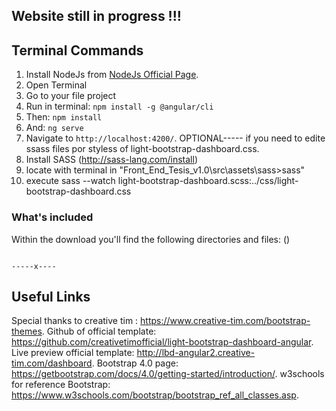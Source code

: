 ## Website still in progress !!!
## Terminal Commands

1. Install NodeJs from [NodeJs Official Page](https://nodejs.org/en).
2. Open Terminal
3. Go to your file project
4. Run in terminal: ```npm install -g @angular/cli```
5. Then: ```npm install```
6. And: ```ng serve```
7. Navigate to `http://localhost:4200/`.
OPTIONAL----- if you need to edite ssass files por styless of light-bootstrap-dashboard.css.
8. Install SASS (http://sass-lang.com/install)
9. locate with terminal in "Front_End_Tesis_v1.0\src\assets\sass>sass"
10. execute sass --watch light-bootstrap-dashboard.scss:../css/light-bootstrap-dashboard.css

### What's included

Within the download you'll find the following directories and files: ()
```

-----x----

```
## Useful Links

Special thanks to creative tim : <https://www.creative-tim.com/bootstrap-themes>.
Github of official template: <https://github.com/creativetimofficial/light-bootstrap-dashboard-angular>.
Live preview official template: <http://lbd-angular2.creative-tim.com/dashboard>.
Bootstrap 4.0 page: <https://getbootstrap.com/docs/4.0/getting-started/introduction/>.
w3schools for reference Bootstrap: <https://www.w3schools.com/bootstrap/bootstrap_ref_all_classes.asp>.


